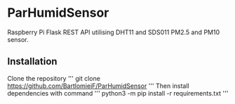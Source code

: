 # ParHumidSensor
Raspberry Pi Flask REST API utilising DHT11 and SDS011 PM2.5 and PM10 sensor.

## Installation
Clone the repository
'''
git clone https://github.com/BartlomiejF/ParHumidSensor
'''
Then install dependencies with command
''' python3 -m pip install -r requirements.txt '''